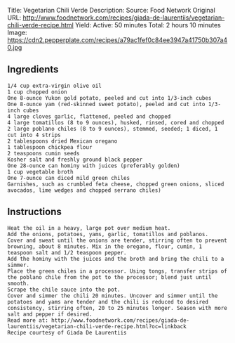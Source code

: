Title: Vegetarian Chili Verde
Description: 
Source: Food Network
Original URL: http://www.foodnetwork.com/recipes/giada-de-laurentiis/vegetarian-chili-verde-recipe.html
Yield: 
Active: 50 minutes
Total: 2 hours 10 minutes
Image: https://cdn2.pepperplate.com/recipes/a79ac1fef0c84ee3947a41750b307a40.jpg
## Ingredients 
	1/4 cup extra-virgin olive oil
	1 cup chopped onion
	One 8-ounce Yukon gold potato, peeled and cut into 1/3-inch cubes
	One 8-ounce yam (red-skinned sweet potato), peeled and cut into 1/3-inch cubes
	4 large cloves garlic, flattened, peeled and chopped
	4 large tomatillos (8 to 9 ounces), husked, rinsed, cored and chopped
	2 large poblano chiles (8 to 9 ounces), stemmed, seeded; 1 diced, 1 cut into 4 strips
	2 tablespoons dried Mexican oregano
	1 tablespoon chickpea flour
	2 teaspoons cumin seeds
	Kosher salt and freshly ground black pepper
	One 28-ounce can hominy with juices (preferably golden)
	1 cup vegetable broth
	One 7-ounce can diced mild green chiles
	Garnishes, such as crumbled feta cheese, chopped green onions, sliced avocados, lime wedges and chopped serrano chiles)

## Instructions
	Heat the oil in a heavy, large pot over medium heat.
	Add the onions, potatoes, yams, garlic, tomatillos and poblanos.
	Cover and sweat until the onions are tender, stirring often to prevent browning, about 8 minutes. Mix in the oregano, flour, cumin, 1 teaspoon salt and 1/2 teaspoon pepper.
	Add the hominy with the juices and the broth and bring the chili to a simmer.
	Place the green chiles in a processor. Using tongs, transfer strips of the poblano chile from the pot to the processor; blend just until smooth.
	Scrape the chile sauce into the pot.
	Cover and simmer the chili 20 minutes. Uncover and simmer until the potatoes and yams are tender and the chili is reduced to desired consistency, stirring often, 20 to 25 minutes longer. Season with more salt and pepper if desired.
	Read more at: http://www.foodnetwork.com/recipes/giada-de-laurentiis/vegetarian-chili-verde-recipe.html?oc=linkback
	Recipe courtesy of Giada De Laurentiis

